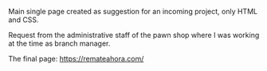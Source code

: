 Main single page created as suggestion for an incoming project, only HTML and CSS.

Request from the administrative staff of the pawn shop where I was working at the time as branch manager.

The final page: https://remateahora.com/
